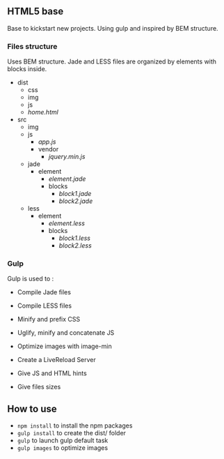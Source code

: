 ## HTML5 base

Base to kickstart new projects. Using gulp and inspired by BEM structure.

### Files structure

Uses BEM structure. Jade and LESS files are organized by elements with blocks inside.

- dist
	- css
	- img
	- js
	- _home.html_
- src
	- img
	- js
		- _app.js_
		- vendor
			- _jquery.min.js_
	- jade
		- element
			- _element.jade_
			- blocks
				- _block1.jade_
				- _block2.jade_
	- less
		- element
			- _element.less_
			- blocks
				- _block1.less_
				- _block2.less_

### Gulp

Gulp is used to :
- Compile Jade files
- Compile LESS files
- Minify and prefix CSS
- Uglify, minify and concatenate JS
- Optimize images with image-min

- Create a LiveReload Server
- Give JS and HTML hints
- Give files sizes

## How to use

* `npm install` to install the npm packages
* `gulp install` to create the dist/ folder
* `gulp` to launch gulp default task
* `gulp images` to optimize images